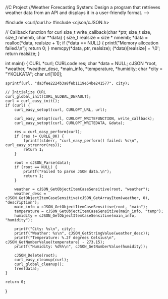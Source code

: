 //C Project
//Weather Forecasting System: Design a program that retrieves weather data from an API and displays it in a user-friendly format. -->

#include <curl/curl.h>
#include <cjson/cJSON.h>

// Callback function for curl
size_t write_callback(char *ptr, size_t size, size_t nmemb, char **data)
{
    size_t realsize = size * nmemb;
    *data = realloc(*data, realsize + 1);
    if (*data == NULL) {
        printf("Memory allocation failed.\n");
        return 0;
    }
    memcpy(*data, ptr, realsize);
    (*data)[realsize] = '\0';
    return realsize;
}

int main()
{
    CURL *curl;
    CURLcode res;
    char *data = NULL;
    cJSON *root, *weather, *weather_desc, *main_info, *temperature, *humidity;
    char *city = "YKOLKATA"; 
    char url[100];

    sprintf(url, "da3fee2224b3a8feb1119e54be241577", city); 

    // Initialize CURL
    curl_global_init(CURL_GLOBAL_DEFAULT);
    curl = curl_easy_init();
    if (curl) {
        curl_easy_setopt(curl, CURLOPT_URL, url);

        curl_easy_setopt(curl, CURLOPT_WRITEFUNCTION, write_callback);
        curl_easy_setopt(curl, CURLOPT_WRITEDATA, &data);

        res = curl_easy_perform(curl);
        if (res != CURLE_OK) {
            fprintf(stderr, "curl_easy_perform() failed: %s\n", curl_easy_strerror(res));
            return 1;
        }

        root = cJSON_Parse(data);
        if (root == NULL) {
            printf("Failed to parse JSON data.\n");
            return 1;
        }

        weather = cJSON_GetObjectItemCaseSensitive(root, "weather");
        weather_desc = cJSON_GetObjectItemCaseSensitive(cJSON_GetArrayItem(weather, 0), "description");
        main_info = cJSON_GetObjectItemCaseSensitive(root, "main");
        temperature = cJSON_GetObjectItemCaseSensitive(main_info, "temp");
        humidity = cJSON_GetObjectItemCaseSensitive(main_info, "humidity");

        printf("City: %s\n", city);
        printf("Weather: %s\n", cJSON_GetStringValue(weather_desc));
        printf("Temperature: %.2f degrees Celsius\n", cJSON_GetNumberValue(temperature) - 273.15);
        printf("Humidity: %d%%\n", cJSON_GetNumberValue(humidity));

        cJSON_Delete(root);
        curl_easy_cleanup(curl);
        curl_global_cleanup();
        free(data);
    }

    return 0;
}
